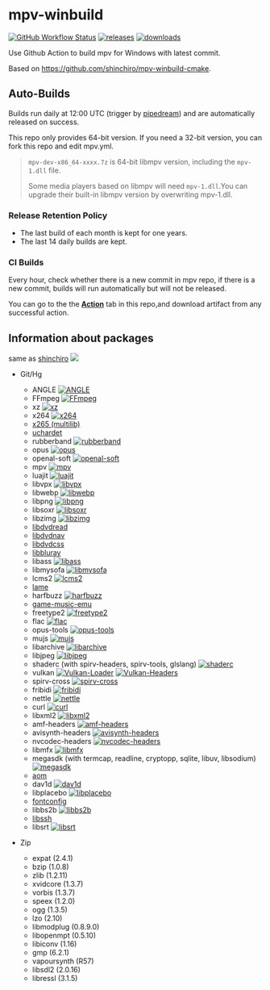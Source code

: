 # mpv-winbuild

[![GitHub Workflow Status](https://img.shields.io/github/workflow/status/zhongfly/mpv-winbuild/MPV)](https://github.com/zhongfly/mpv-winbuild/actions)
[![releases](https://img.shields.io/github/v/release/zhongfly/mpv-winbuild)](https://github.com/zhongfly/mpv-winbuild/releases/latest)
[![downloads](https://img.shields.io/github/downloads/zhongfly/mpv-winbuild/total)](https://github.com/zhongfly/mpv-winbuild/releases)

Use Github Action to build mpv for Windows with latest commit.

Based on <https://github.com/shinchiro/mpv-winbuild-cmake>.

## Auto-Builds

Builds run daily at 12:00 UTC (trigger by [pipedream](https://pipedream.com/)) and are automatically released on success.

This repo only provides 64-bit version. If you need a 32-bit version, you can fork this repo and edit mpv.yml.

> `mpv-dev-x86_64-xxxx.7z` is 64-bit libmpv version, including the `mpv-1.dll` file.
> 
> Some media players based on libmpv will need `mpv-1.dll`.You can upgrade their built-in libmpv version by overwriting mpv-1.dll.

### Release Retention Policy

-   The last build of each month is kept for one years.
-   The last 14 daily builds are kept.

### CI Builds

Every hour, check whether there is a new commit in mpv repo, if there is a new commit, builds will run automatically but will not be released.

You can go to the the **[Action](https://github.com/zhongfly/mpv-winbuild/actions)** tab in this repo,and download artifact from any successful action.

## Information about packages

same as [shinchiro](https://github.com/shinchiro/mpv-winbuild-cmake/blob/master/README.md#information-about-packages) [![](https://flat.badgen.net/github/last-commit/shinchiro/mpv-winbuild-cmake?cache=1800)](https://github.com/shinchiro/mpv-winbuild-cmake)

-   Git/Hg
    -   ANGLE [![ANGLE](https://flat.badgen.net/gitlab/last-commit/shinchiro/angle?scale=0.8&cache=1800)](https://gitlab.com/shinchiro/angle)
    -   FFmpeg [![FFmpeg](https://flat.badgen.net/github/last-commit/FFmpeg/FFmpeg?scale=0.8&cache=1800)](https://github.com/FFmpeg/FFmpeg)
    -   xz [![xz](https://flat.badgen.net/gitlab/last-commit/shinchiro/xz?scale=0.8&cache=1800)](https://gitlab.com/shinchiro/xz)
    -   x264 [![x264](https://flat.badgen.net/github/last-commit/mirror/x264?scale=0.8&cache=1800)](https://code.videolan.org/videolan/x264)
    -   [x265 (multilib)](https://bitbucket.org/multicoreware/x265_git)
    -   [uchardet](https://gitlab.freedesktop.org/uchardet/uchardet)
    -   rubberband [![rubberband](https://flat.badgen.net/github/last-commit/lachs0r/rubberband?scale=0.8&cache=1800)](https://github.com/lachs0r/rubberband)
    -   opus [![opus](https://flat.badgen.net/github/last-commit/xiph/opus?scale=0.8&cache=1800)](https://github.com/xiph/opus)
    -   openal-soft [![openal-soft](https://flat.badgen.net/github/last-commit/kcat/openal-soft?scale=0.8&cache=1800)](https://github.com/kcat/openal-soft)
    -   mpv [![mpv](https://flat.badgen.net/github/last-commit/mpv-player/mpv?scale=0.8&cache=1800)](https://github.com/mpv-player/mpv)
    -   luajit [![luajit](https://flat.badgen.net/github/last-commit/LuaJIT/LuaJIT?scale=0.8&cache=1800)](https://github.com/LuaJIT/LuaJIT)
    -   libvpx [![libvpx](https://flat.badgen.net/github/last-commit/webmproject/libvpx?scale=0.8&cache=1800)](https://chromium.googlesource.com/webm/libvpx)
    -   libwebp [![libwebp](https://flat.badgen.net/github/last-commit/webmproject/libwebp?scale=0.8&cache=1800)](https://chromium.googlesource.com/webm/libwebp)
    -   libpng [![libpng](https://flat.badgen.net/github/last-commit/glennrp/libpng?scale=0.8&cache=1800)](https://github.com/glennrp/libpng)
    -   libsoxr [![libsoxr](https://flat.badgen.net/gitlab/last-commit/shinchiro/soxr?scale=0.8&cache=1800)](https://gitlab.com/shinchiro/soxr)
    -   libzimg [![libzimg](https://flat.badgen.net/github/last-commit/sekrit-twc/zimg?scale=0.8&cache=1800)](https://github.com/sekrit-twc/zimg)
    -   [libdvdread](https://code.videolan.org/videolan/libdvdread)
    -   [libdvdnav](https://code.videolan.org/videolan/libdvdnav)
    -   [libdvdcss](https://code.videolan.org/videolan/libdvdcss)
    -   [libbluray](https://code.videolan.org/videolan/libbluray)
    -   libass [![libass](https://flat.badgen.net/github/last-commit/libass/libass?scale=0.8&cache=1800)](https://github.com/libass/libass)
    -   libmysofa [![libmysofa](https://flat.badgen.net/github/last-commit/hoene/libmysofa?scale=0.8&cache=1800)](https://github.com/hoene/libmysofa)
    -   lcms2 [![lcms2](https://flat.badgen.net/github/last-commit/mm2/Little-CMS?scale=0.8&cache=1800)](https://github.com/mm2/Little-CMS)
    -   [lame](https://salsa.debian.org/multimedia-team/lame)
    -   harfbuzz [![harfbuzz](https://flat.badgen.net/github/last-commit/harfbuzz/harfbuzz/main?scale=0.8&cache=1800)](https://github.com/harfbuzz/harfbuzz)
    -   [game-music-emu](https://bitbucket.org/mpyne/game-music-emu)
    -   freetype2 [![freetype2](https://flat.badgen.net/gitlab/last-commit/shinchiro/freetype2?scale=0.8&cache=1800)](https://gitlab.com/shinchiro/freetype2)
    -   flac [![flac](https://flat.badgen.net/github/last-commit/xiph/flac?scale=0.8&cache=1800)](https://github.com/xiph/flac)
    -   opus-tools [![opus-tools](https://flat.badgen.net/github/last-commit/xiph/opus-tools?scale=0.8&cache=1800)](https://github.com/xiph/opus-tools)
    -   mujs [![mujs](https://flat.badgen.net/github/last-commit/ccxvii/mujs?scale=0.8&cache=1800)](https://github.com/ccxvii/mujs)
    -   libarchive [![libarchive](https://flat.badgen.net/github/last-commit/libarchive/libarchive?scale=0.8&cache=1800)](https://github.com/libarchive/libarchive)
    -   libjpeg [![libjpeg](https://flat.badgen.net/github/last-commit/libjpeg-turbo/libjpeg-turbo/main?scale=0.8&cache=1800)](https://github.com/libjpeg-turbo/libjpeg-turbo)
    -   shaderc (with spirv-headers, spirv-tools, glslang) [![shaderc](https://flat.badgen.net/github/last-commit/google/shaderc/main?scale=0.8&cache=1800)](https://github.com/google/shaderc)
    -   vulkan [![Vulkan-Loader](https://flat.badgen.net/github/last-commit/KhronosGroup/Vulkan-Loader?scale=0.8&cache=1800)](https://github.com/KhronosGroup/Vulkan-Loader) [![Vulkan-Headers](https://flat.badgen.net/github/last-commit/KhronosGroup/Vulkan-Headers/main?scale=0.8&cache=1800)](https://github.com/KhronosGroup/Vulkan-Headers)
    -   spirv-cross [![spirv-cross](https://flat.badgen.net/github/last-commit/KhronosGroup/SPIRV-Cross?scale=0.8&cache=1800)](https://github.com/KhronosGroup/SPIRV-Cross)
    -   fribidi [![fribidi](https://flat.badgen.net/github/last-commit/fribidi/fribidi?scale=0.8&cache=1800)](https://github.com/fribidi/fribidi)
    -   nettle [![nettle](https://flat.badgen.net/gitlab/last-commit/shinchiro/nettle?scale=0.8&cache=1800)](https://gitlab.com/shinchiro/nettle)
    -   curl [![curl](https://flat.badgen.net/github/last-commit/curl/curl?scale=0.8&cache=1800)](https://github.com/curl/curl)
    -   libxml2 [![libxml2](https://flat.badgen.net/github/last-commit/GNOME/libxml2?scale=0.8&cache=1800)](https://gitlab.gnome.org/GNOME/libxml2)
    -   amf-headers [![amf-headers](https://flat.badgen.net/github/last-commit/GPUOpen-LibrariesAndSDKs/AMF?scale=0.8&cache=1800)](https://github.com/GPUOpen-LibrariesAndSDKs/AMF/tree/master/amf/public/include)
    -   avisynth-headers [![avisynth-headers](https://flat.badgen.net/github/last-commit/AviSynth/AviSynthPlus?scale=0.8&cache=1800)](https://github.com/AviSynth/AviSynthPlus)
    -   nvcodec-headers [![nvcodec-headers](https://flat.badgen.net/github/last-commit/FFmpeg/nv-codec-headers?scale=0.8&cache=1800)](https://git.videolan.org/?p=ffmpeg/nv-codec-headers.git)
    -   libmfx [![libmfx](https://flat.badgen.net/github/last-commit/lu-zero/mfx_dispatch?scale=0.8&cache=1800)](https://github.com/lu-zero/mfx_dispatch)
    -   megasdk (with termcap, readline, cryptopp, sqlite, libuv, libsodium) [![megasdk](https://flat.badgen.net/github/last-commit/meganz/sdk?scale=0.8&cache=1800)](https://github.com/meganz/sdk)
    -   [aom](https://aomedia.googlesource.com/aom/)
    -   dav1d [![dav1d](https://flat.badgen.net/github/last-commit/videolan/dav1d?scale=0.8&cache=1800)](https://code.videolan.org/videolan/dav1d/)
    -   libplacebo [![libplacebo](https://flat.badgen.net/github/last-commit/haasn/libplacebo?scale=0.8&cache=1800)](https://github.com/haasn/libplacebo)
    -   [fontconfig](https://gitlab.freedesktop.org/fontconfig/fontconfig)
    -   libbs2b [![libbs2b](https://flat.badgen.net/github/last-commit/alexmarsev/libbs2b?scale=0.8&cache=1800)](https://github.com/alexmarsev/libbs2b)
    -   [libssh](https://git.libssh.org/projects/libssh.git)
    -   libsrt [![libsrt](https://flat.badgen.net/github/last-commit/Haivision/srt?scale=0.8&cache=1800)](https://github.com/Haivision/srt)

-   Zip
    -   expat (2.4.1)
    -   bzip (1.0.8)
    -   zlib (1.2.11)
    -   xvidcore (1.3.7)
    -   vorbis (1.3.7)
    -   speex (1.2.0)
    -   ogg (1.3.5)
    -   lzo (2.10)
    -   libmodplug (0.8.9.0)
    -   libopenmpt (0.5.10)
    -   libiconv (1.16)
    -   gmp (6.2.1)
    -   vapoursynth (R57)
    -   libsdl2 (2.0.16)
    -   libressl (3.1.5)
